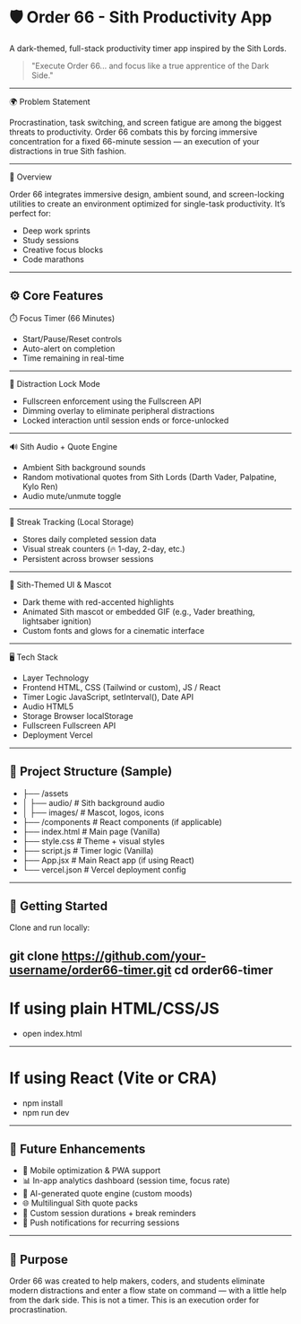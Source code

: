 # 🛡️ Order 66 - Sith Productivity App
A dark-themed, full-stack productivity timer app inspired by the Sith Lords.
> "Execute Order 66... and focus like a true apprentice of the Dark Side."
---

 
🌍 Problem Statement

Procrastination, task switching, and screen fatigue are among the biggest threats to productivity.
Order 66 combats this by forcing immersive concentration for a fixed 66-minute session — an execution of your distractions in true Sith fashion.

----
📌 Overview

Order 66 integrates immersive design, ambient sound, and screen-locking utilities to create an environment optimized for single-task productivity. It’s perfect for:

- Deep work sprints
- Study sessions
- Creative focus blocks
- Code marathons
----
⚙️ Core Features
----
⏱️ Focus Timer (66 Minutes)
- Start/Pause/Reset controls
- Auto-alert on completion
- Time remaining in real-time
- --
🚫 Distraction Lock Mode
- Fullscreen enforcement using the Fullscreen API
- Dimming overlay to eliminate peripheral distractions
- Locked interaction until session ends or force-unlocked
- --
🔊 Sith Audio + Quote Engine
- Ambient Sith background sounds
- Random motivational quotes from Sith Lords (Darth Vader, Palpatine, Kylo Ren)
- Audio mute/unmute toggle
- ---
🧠 Streak Tracking (Local Storage)
- Stores daily completed session data
- Visual streak counters (🔥 1-day, 2-day, etc.)
- Persistent across browser sessions
- ---
🎨 Sith-Themed UI & Mascot
- Dark theme with red-accented highlights
- Animated Sith mascot or embedded GIF (e.g., Vader breathing, lightsaber ignition)
- Custom fonts and glows for a cinematic interface
- ---
🖥️ Tech Stack

- Layer	Technology
- Frontend	HTML, CSS (Tailwind or custom), JS / React
- Timer Logic	JavaScript, setInterval(), Date API
- Audio	HTML5 <audio> API
- Storage	Browser localStorage
- Fullscreen	Fullscreen API
- Deployment	Vercel
- ----
📁 Project Structure (Sample)
-------
- ├── /assets
- │   ├── audio/            # Sith background audio
- │   ├── images/           # Mascot, logos, icons
- ├── /components           # React components (if applicable)
- ├── index.html            # Main page (Vanilla)
- ├── style.css             # Theme + visual styles
- ├── script.js             # Timer logic (Vanilla)
- ├── App.jsx               # Main React app (if using React)
- └── vercel.json           # Vercel deployment config
----
🚀 Getting Started
----
Clone and run locally:

git clone https://github.com/your-username/order66-timer.git
cd order66-timer
----
# If using plain HTML/CSS/JS
- open index.html
---
# If using React (Vite or CRA)
- npm install
- npm run dev
----
🔮 Future Enhancements
----
- 📱 Mobile optimization & PWA support
- 📊 In-app analytics dashboard (session time, focus rate)
- 🧠 AI-generated quote engine (custom moods)
- 🌐 Multilingual Sith quote packs
- 🎯 Custom session durations + break reminders
- 🔔 Push notifications for recurring sessions
- ---
 🎯 Purpose
-------
Order 66 was created to help makers, coders, and students eliminate modern distractions and enter a flow state on command — with a little help from the dark side. This is not a timer.
This is an execution order for procrastination.




